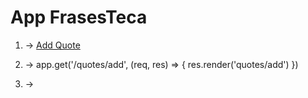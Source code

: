 # App FrasesTeca


1. → <a class="navbar-item" href="/quotes/add"> Add Quote </a>

2. → app.get('/quotes/add', (req, res) => {
        res.render('quotes/add')
      })

3. →